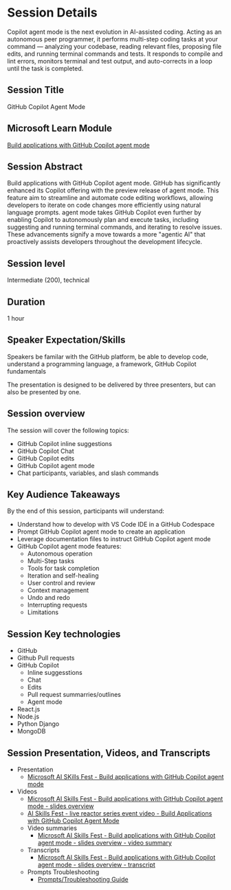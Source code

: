 # Session Details
Copilot agent mode is the next evolution in AI-assisted coding. Acting as an autonomous peer programmer, it performs multi-step coding tasks at your command — analyzing your codebase, reading relevant files, proposing file edits, and running terminal commands and tests. It responds to compile and lint errors, monitors terminal and test output, and auto-corrects in a loop until the task is completed.

## Session Title
GitHub Copilot Agent Mode

## Microsoft Learn Module

[Build applications with GitHub Copilot agent mode](https://learn.microsoft.com/training/modules/github-copilot-agent-mode)

## Session Abstract

Build applications with GitHub Copilot agent mode. GitHub has significantly enhanced its Copilot offering with the preview release of agent mode. This feature aim to streamline and automate code editing workflows, allowing developers to iterate on code changes more efficiently using natural language prompts. agent mode takes GitHub Copilot even further by enabling Copilot to autonomously plan and execute tasks, including suggesting and running terminal commands, and iterating to resolve issues. These advancements signify a move towards a more "agentic AI" that proactively assists developers throughout the development lifecycle.

## Session level

Intermediate (200), technical

## Duration

1 hour

## Speaker Expectation/Skills

Speakers be familar with the GitHub platform, be able to develop code, understand a programming language, a framework,
GitHub Copilot fundamentals

The presentation is designed to be delivered by three presenters, but can also be presented by one.

## Session overview

The session will cover the following topics:

- GitHub Copilot inline suggestions
- GitHub Copilot Chat
- GitHub Copilot edits
- GitHub Copilot agent mode
- Chat participants, variables, and slash commands

## Key Audience Takeaways

By the end of this session, participants will understand:

- Understand how to develop with VS Code IDE in a GitHub Codespace
- Prompt GitHub Copilot agent mode to create an application
- Leverage documentation files to instruct GitHub Copilot agent mode
- GitHub Copilot agent mode features:
  - Autonomous operation
  - Multi-Step tasks
  - Tools for task completion
  - Iteration and self-healing
  - User control and review
  - Context management
  - Undo and redo
  - Interrupting requests
  - Limitations

## Session Key technologies

- GitHub
- Github Pull requests
- GitHub Copilot
  - Inline suggesstions
  - Chat
  - Edits
  - Pull request summarries/outlines
  - Agent mode
- React.js
- Node.js
- Python Django
- MongoDB

## Session Presentation, Videos, and Transcripts

- Presentation
  - [Microsoft AI SKills Fest - Build applications with GitHub Copilot agent mode](../assets/build_applications_w_github_copilot/Microsoft%20AI%20SKills%20Fest%20-%20Build%20applications%20with%20GitHub%20Copilot%20agent%20mode.pptx)
- Videos
  - [Microsoft AI Skills Fest - Build applications with GitHub Copilot agent mode - slides overview](../assets/build_applications_w_github_copilot/Microsoft%20AI%20Skills%20Fest%20-%20Build%20applications%20with%20GitHub%20Copilot%20agent%20mode%20-%20slides%20overview.mp4)
  - [AI Skills Fest - live reactor series event video - Build Applications with GitHub Copilot Agent Mode](https://www.youtube.com/watch?v=dLFlXzJJVoU)
  - Video summaries
    - [Microsoft AI Skills Fest - Build applications with GitHub Copilot agent mode - slides overview - video summary](../assets/build_applications_w_github_copilot/Microsoft%20AI%20Skills%20Fest%20-%20Build%20applications%20with%20GitHub%20Copilot%20agent%20mode%20-%20slides%20overview.pdf)
  - Transcripts
    - [Microsoft AI Skills Fest - Build applications with GitHub Copilot agent mode - slides overview - transcript](../assets/build_applications_w_github_copilot/Microsoft%20AI%20Skills%20Fest%20-%20Build%20applications%20with%20GitHub%20Copilot%20agent%20mode%20-%20slides%20overview.srt)
  - Prompts Troubleshooting
    - [Prompts/Troubleshooting Guide](./mona-high-school-fitness-tracker.md)

